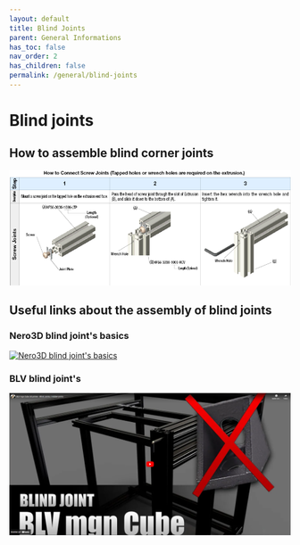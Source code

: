 ```yaml
---
layout: default
title: Blind Joints
parent: General Informations
has_toc: false
nav_order: 2
has_children: false
permalink: /general/blind-joints
---
```


# Blind joints

## How to assemble blind corner joints
![](../assets/images/manual/blind-joints/blind-joints.png)

## Useful links about the assembly of blind joints

### Nero3D blind joint's basics
[![Nero3D blind joint's basics](../assets/images/videos/nero_blind_joints_basics.png)](https://www.youtube.com/watch?v=2dvbn0rWA60 "Nero3D blind joint's basics")

### BLV blind joint's
[![BLV blind joint's](../assets/images/videos/blv_blind_joints.png)](https://www.youtube.com/watch?v=ueniUWrUcjE "BLV blind joint's")